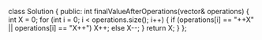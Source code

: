 
class Solution {
public:
    int finalValueAfterOperations(vector<string>& operations) {
        int X = 0;
        for (int i = 0; i < operations.size(); i++) {
            if (operations[i] == "++X" || operations[i] == "X++")
                X++;
            else
                X--;
        }
        return X;
    }
};
